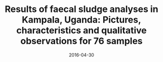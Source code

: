---
title: "Results of faecal sludge analyses in Kampala, Uganda: Pictures, characteristics and qualitative observations for 76 samples"
#collection: publications
#permalink: /publication/forthcoming-peace-agreement-strength
date: 2016-04-30
#venue: 'Eawag-Sandec'
paperurl: '/files/publications/2016_Schoebitz_et_al_FAQ_results_analyses_kampala.pdf'
link: 'https://www.eawag.ch/fileadmin/Domain1/Abteilungen/sandec/publikationen/EWM/Laboratory_Methods/results_analyses_kampala.pdf'
#code: 'link to ISA dataverse goes here'
#github: 'link to github repo goes here'
citation: 'Schoebitz, L., Bischoff, F., Ddiba, D., Okello, F., Nakazibwe, R., Niwagaba, C.B., Lohri, C.R. & Strande, L. 2016. &quot;Results of faecal sludge analyses in Kampala, Uganda: Pictures, characteristics and qualitative observations for 76 samples.&quot; Eawag: Swiss Federal Institute of Aquatic Science and Technology. Dübendorf, Switzerland.' 
---